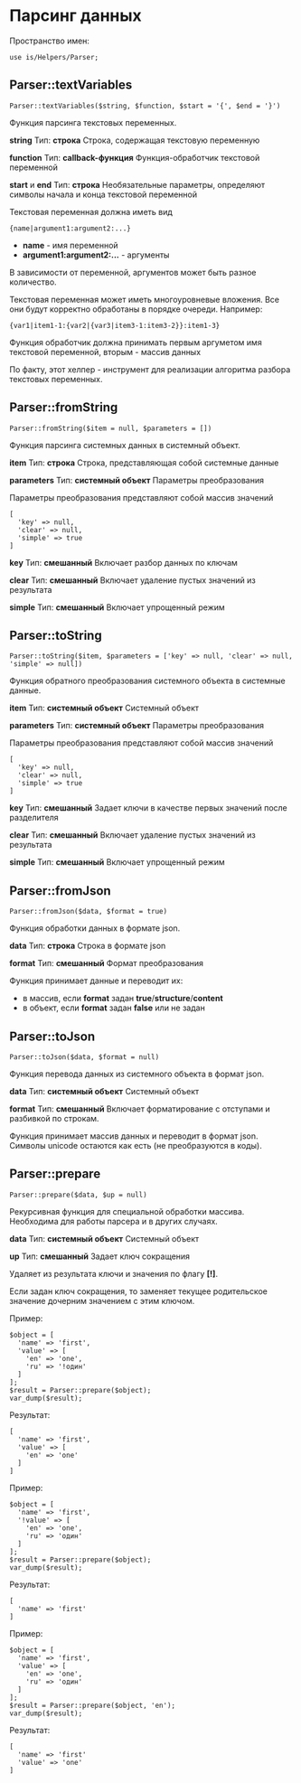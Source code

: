 # Парсинг данных

Пространство имен:

    use is/Helpers/Parser;

## Parser::textVariables

    Parser::textVariables($string, $function, $start = '{', $end = '}')

Функция парсинга текстовых переменных.

**string**
Тип: **строка**
Строка, содержащая текстовую переменную

**function**
Тип: **callback-функция**
Функция-обработчик текстовой переменной

**start** и **end**
Тип: **строка**
Необязательные параметры, определяют символы начала и конца текстовой переменной

Текстовая переменная должна иметь вид

    {name|argument1:argument2:...}

* **name** - имя переменной
* **argument1:argument2:...** - аргументы

В зависимости от переменной, аргументов может быть разное количество.

Текстовая переменная может иметь многоуровневые вложения. Все они будут корректно обработаны в порядке очереди. Например:

    {var1|item1-1:{var2|{var3|item3-1:item3-2}}:item1-3}

Функция обработчик должна принимать первым аргуметом имя текстовой переменной, вторым - массив данных

По факту, этот хелпер - инструмент для реализации алгоритма разбора текстовых переменных.

## Parser::fromString

    Parser::fromString($item = null, $parameters = [])

Функция парсинга системных данных в системный объект.

**item**
Тип: **строка**
Строка, представляющая собой системные данные

**parameters**
Тип: **системный объект**
Параметры преобразования

Параметры преобразования представляют собой массив значений

    [
      'key' => null,
      'clear' => null,
      'simple' => true
    ]

**key**
Тип: **смешанный**
Включает разбор данных по ключам

**clear**
Тип: **смешанный**
Включает удаление пустых значений из результата

**simple**
Тип: **смешанный**
Включает упрощенный режим

## Parser::toString

    Parser::toString($item, $parameters = ['key' => null, 'clear' => null, 'simple' => null])

Функция обратного преобразования системного объекта в системные данные.

**item**
Тип: **системный объект**
Системный объект

**parameters**
Тип: **системный объект**
Параметры преобразования

Параметры преобразования представляют собой массив значений

    [
      'key' => null,
      'clear' => null,
      'simple' => true
    ]

**key**
Тип: **смешанный**
Задает ключи в качестве первых значений после разделителя

**clear**
Тип: **смешанный**
Включает удаление пустых значений из результата

**simple**
Тип: **смешанный**
Включает упрощенный режим

## Parser::fromJson

    Parser::fromJson($data, $format = true)

Функция обработки данных в формате json.

**data**
Тип: **строка**
Строка в формате json

**format**
Тип: **смешанный**
Формат преобразования

Функция принимает данные и переводит их:

* в массив, если **format** задан **true**/**structure**/**content**
* в объект, если **format** задан **false** или не задан

## Parser::toJson

    Parser::toJson($data, $format = null)

Функция перевода данных из системного объекта в формат json.

**data**
Тип: **системный объект**
Системный объект

**format**
Тип: **смешанный**
Включает форматирование с отступами и разбивкой по строкам.

Функция принимает массив данных и переводит в формат json. Символы unicode остаются как есть (не преобразуются в коды).

## Parser::prepare

    Parser::prepare($data, $up = null)

Рекурсивная функция для специальной обработки массива. Необходима для работы парсера и в других случаях.

**data**
Тип: **системный объект**
Системный объект

**up**
Тип: **смешанный**
Задает ключ сокращения

Удаляет из результата ключи и значения по флагу **[!]**.

Если задан ключ сокращения, то заменяет текущее родительское значение дочерним значением с этим ключом.

Пример:

    $object = [
      'name' => 'first',
      'value' => [
        'en' => 'one',
        'ru' => '!один'
      ]
    ];
    $result = Parser::prepare($object);
    var_dump($result);

Результат:

    [
      'name' => 'first',
      'value' => [
        'en' => 'one'
      ]
    ]

Пример:

    $object = [
      'name' => 'first',
      '!value' => [
        'en' => 'one',
        'ru' => 'один'
      ]
    ];
    $result = Parser::prepare($object);
    var_dump($result);

Результат:

    [
      'name' => 'first'
    ]

Пример:

    $object = [
      'name' => 'first',
      'value' => [
        'en' => 'one',
        'ru' => 'один'
      ]
    ];
    $result = Parser::prepare($object, 'en');
    var_dump($result);
    
Результат:

    [
      'name' => 'first'
      'value' => 'one'
    ]
